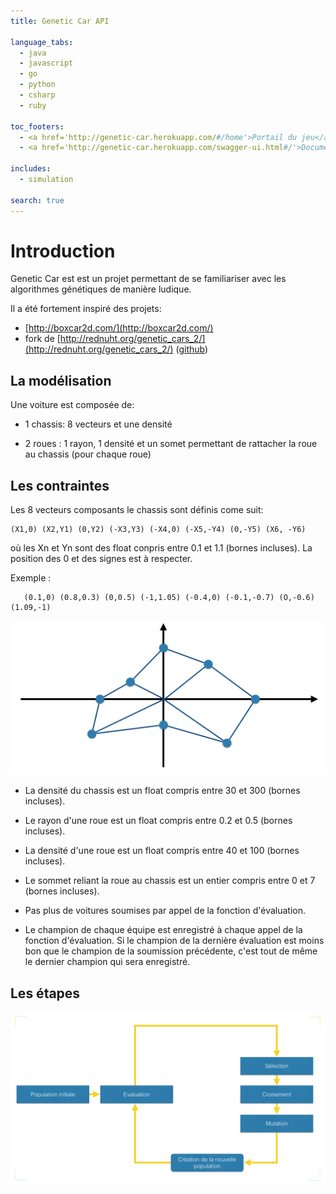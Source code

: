 ```yaml
---
title: Genetic Car API

language_tabs:
  - java
  - javascript
  - go
  - python
  - csharp
  - ruby

toc_footers:
  - <a href='http://genetic-car.herokuapp.com/#/home'>Portail du jeu</a>
  - <a href='http://genetic-car.herokuapp.com/swagger-ui.html#/'>Documentation Swagger</a>

includes:
  - simulation

search: true
---
```


# Introduction

Genetic Car est est un projet permettant de se familiariser avec les algorithmes génétiques de manière ludique.

Il a été fortement inspiré des projets:

  - [http://boxcar2d.com/](http://boxcar2d.com/)
  - fork de [http://rednuht.org/genetic_cars_2/](http://rednuht.org/genetic_cars_2/) ([github](https://github.com/red42/HTML5_Genetic_Cars))

## La modélisation

Une voiture est composée de:

  * 1 chassis: 8 vecteurs et une densité

  * 2 roues : 1 rayon, 1 densité et un somet permettant de rattacher la roue au chassis (pour chaque roue)

## Les contraintes

Les 8 vecteurs composants le chassis sont définis come suit:
```
(X1,0) (X2,Y1) (0,Y2) (-X3,Y3) (-X4,0) (-X5,-Y4) (0,-Y5) (X6, -Y6)
```
où les Xn et Yn sont des float conpris entre 0.1 et 1.1 (bornes incluses).
La position des 0 et des signes est à respecter.

Exemple :
```
   (0.1,0) (0.8,0.3) (0,0.5) (-1,1.05) (-0.4,0) (-0.1,-0.7) (O,-0.6) (1.09,-1)
```

![chassis](/images/chassis.png)

  * La densité du chassis est un float compris entre 30 et 300 (bornes incluses).

  * Le rayon d'une roue est un float compris entre 0.2 et 0.5 (bornes incluses).

  * La densité d'une roue est un float compris entre 40 et 100 (bornes incluses).

  * Le sommet reliant la roue au chassis est un entier compris entre 0 et 7 (bornes incluses).

  * Pas plus de voitures soumises par appel de la fonction d'évaluation.

  * Le champion de chaque équipe est enregistré à chaque appel de la fonction d'évaluation. Si le champion de la dernière évaluation est moins bon que le champion de la soumission précédente, c'est tout de même le dernier champion qui sera enregistré.

## Les étapes

![deroulement](/images/deroulement.png)

